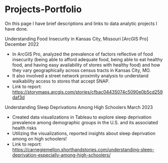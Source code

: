 # Projects-Portfolio

On this page I have brief descriptions and links to data analytic projects I have done.

Understanding Food Insecurity in Kansas City, Missouri [ArcGIS Pro]
December 2022
- In ArcGIS Pro, analyzed the prevalence of factors reflective of food insecurity (being able to afford adequate food, being able to eat healthy food, and having easy availability of stores with healthy food) and how they vary geographically across census tracts in Kansas City, MO.
- It also involved a street network proximity analysis to understand walkability access to stores that accept SNAP.
- Link to report: https://storymaps.arcgis.com/stories/cfbac04435074c5090e0b5cd259daf3d 


Understanding Sleep Deprivations Among High Schoolers
March 2023
- Created data visualizations in Tableau to explore sleep deprivation prevalence among demographic groups in the U.S. and its associated health risks
- Utilizing the visualizations, reported insights about sleep deprivation among on high schoolers!
- Link to report: https://carnegiemellon.shorthandstories.com/understanding-sleep-deprivation-especially-among-high-schoolers/
